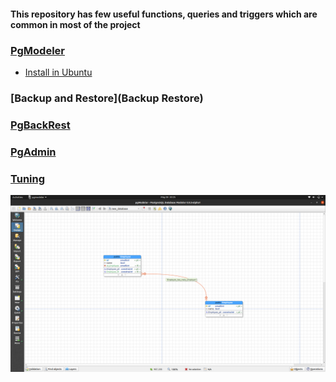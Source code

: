 #### This repository has few useful functions, queries and triggers which are common in most of the project

### [PgModeler](PgModeler)
 * [Install in Ubuntu](pgmodeler/build_pgmodeler_from_source_ubuntu.md)

### [Backup and Restore](Backup Restore)

### [PgBackRest](PgBackRest)

### [PgAdmin](pgadmin)

### [Tuning](Tuning)

![PgModeler](pgmodeler/Ubuntu.png)
